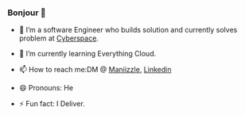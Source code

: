 ### Bonjour 👋

<!--
**Maniizzle/Maniizzle** is a ✨ _special_ ✨ repository because its `README.md` (this file) appears on your GitHub profile.

Here are some ideas to get you started:
-->
- 🔭 I’m a software Engineer who builds solution and currently solves problem at [Cyberspace](https://www.cyberspace.net.ng/). 

- 🌱 I’m currently learning Everything Cloud.
- 📫 How to reach me:DM @ [Maniizzle](https://twitter.com/MaNiiZZle), [Linkedin](https://www.linkedin.com/in/olamide-onakoya/)
- 😄 Pronouns: He
- ⚡ Fun fact: I Deliver.

<!-- - 🤔 I’m looking for help with ... -->
<!-- - 💬 Ask me about Problem Solving,Science  -->
